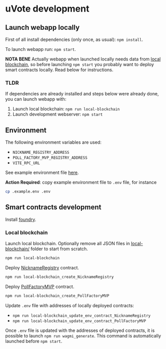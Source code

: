 # uVote development

## Launch webapp locally

First of all install dependencies (only once, as usual): `npm install`.

To launch webapp run: `npm start`.

**NOTA BENE**
Actually webapp when launched locally needs data from [local blockchain](#local-blockchain), so before launching `npm start` you probably want to deploy smart contracts locally. Read below for instructions.

### TLDR

If dependencies are already installed and steps below were already done, you can launch webapp with:

1. Launch local blockchain: `npm run local-blockchain`
2. Launch development webserver: `npm start`

## Environment

The following environment variables are used:

- `NICKNAME_REGISTRY_ADDRESS`
- `POLL_FACTORY_MVP_REGISTRY_ADDRESS`
- `VITE_RPC_URL`

See example environment file [here](./.example.env).

**Action Required**: copy example environment file to `.env` file, for instance

```sh
cp .example.env .env
```

## Smart contracts development

Install [foundry](https://getfoundry.sh/).

### Local blockchain

Launch local blockchain. Optionally remove all JSON files in [local-blockchain/](./local-blockchain/) folder to start from scratch.

```sh
npm run local-blockchain
```

Deploy [NicknameRegistry](./contracts/src/NicknameRegistry.sol) contract.

```sh
npm run local-blockchain_create_NicknameRegistry
```

Deploy [PollFactoryMVP](./contracts/src/PollFactoryMVP.sol) contract.

```sh
npm run local-blockchain_create_PollFactoryMVP
```

Update `.env` file with addresses of locally deployed contracts:

- `npm run local-blockchain_update_env_contract_NicknameRegistry`
- `npm run local-blockchain_update_env_contract_PollFactoryMVP`

Once `.env` file is updated with the addresses of deployed contracts, it is possible to launch `npm run wagmi_generate`.
This command is automatically launched before `npm start`.
